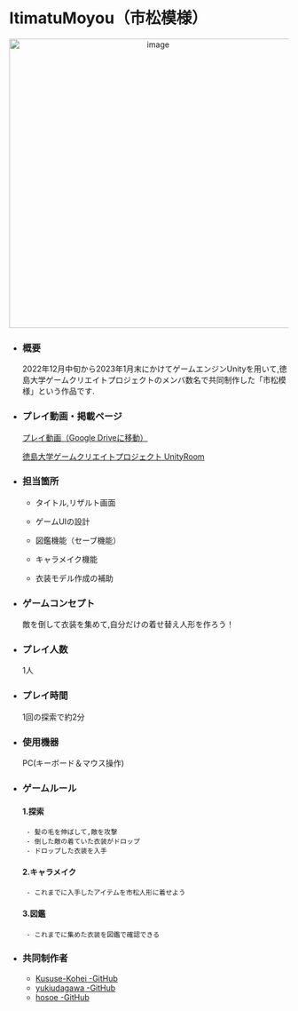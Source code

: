 # ItimatuMoyou（市松模様）

<p  align="center"><img width="521" alt="image" src="https://github.com/hirokazu1108/ItimatuMoyou/assets/87222170/03486443-112c-4062-b214-f6ab6dd52537"></p>


- ### 概要
  2022年12月中旬から2023年1月末にかけてゲームエンジンUnityを用いて,徳島大学ゲームクリエイトプロジェクトのメンバ数名で共同制作した「市松模様」という作品です.

- ### プレイ動画・掲載ページ
   [プレイ動画（Google Driveに移動）](https://drive.google.com/drive/u/1/folders/1QlGOesiHKCc60sRfaEiHR3TlQCjtcapf)
   
   [徳島大学ゲームクリエイトプロジェクト UnityRoom](https://unityroom.com/users/s51bljtz6nox4i0vrd8a)

- ### 担当箇所
   - タイトル,リザルト画面

   - ゲームUIの設計

   - 図鑑機能（セーブ機能）

   - キャラメイク機能
 
   - 衣装モデル作成の補助

- ### ゲームコンセプト
  敵を倒して衣装を集めて,自分だけの着せ替え人形を作ろう！

- ### プレイ人数
   1人

- ### プレイ時間
   1回の探索で約2分

- ### 使用機器
   PC(キーボード＆マウス操作)

- ### ゲームルール
   #### 1.探索
       - 髪の毛を伸ばして,敵を攻撃
       - 倒した敵の着ていた衣装がドロップ
       - ドロップした衣装を入手
   #### 2.キャラメイク
       - これまでに入手したアイテムを市松人形に着せよう
   #### 3.図鑑
       - これまでに集めた衣装を図鑑で確認できる

- ### 共同制作者
   - [Kususe-Kohei -GitHub](https://github.com/Kususe-Kohei)
   - [yukiudagawa -GitHub](https://github.com/yukiudagawa) 
   - [hosoe -GitHub](https://github.com/t-hosoe)
   

